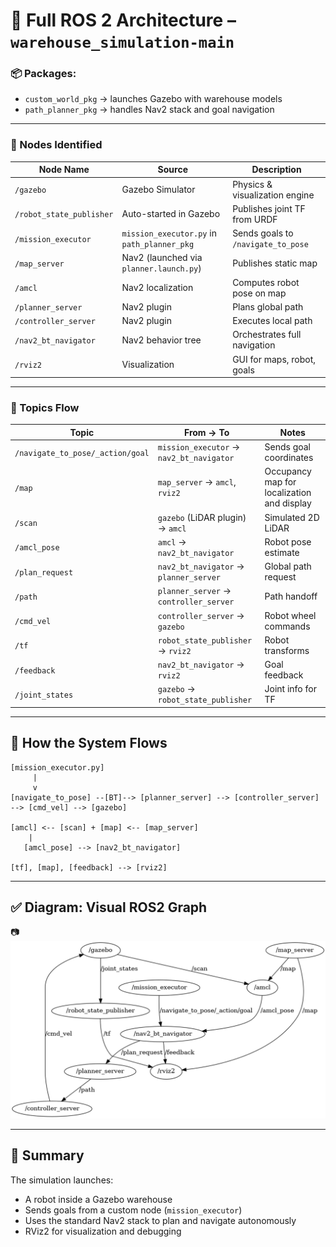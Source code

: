
# 🧭 Full ROS 2 Architecture – `warehouse_simulation-main`

### 📦 Packages:
- `custom_world_pkg` → launches Gazebo with warehouse models
- `path_planner_pkg` → handles Nav2 stack and goal navigation

---

### 🔧 Nodes Identified

| Node Name              | Source                                 | Description |
|------------------------|----------------------------------------|-------------|
| `/gazebo`              | Gazebo Simulator                       | Physics & visualization engine |
| `/robot_state_publisher` | Auto-started in Gazebo                | Publishes joint TF from URDF |
| `/mission_executor`    | `mission_executor.py` in `path_planner_pkg` | Sends goals to `/navigate_to_pose` |
| `/map_server`          | Nav2 (launched via `planner.launch.py`) | Publishes static map |
| `/amcl`                | Nav2 localization                      | Computes robot pose on map |
| `/planner_server`      | Nav2 plugin                            | Plans global path |
| `/controller_server`   | Nav2 plugin                            | Executes local path |
| `/nav2_bt_navigator`   | Nav2 behavior tree                     | Orchestrates full navigation |
| `/rviz2`               | Visualization                          | GUI for maps, robot, goals |

---

### 🔌 Topics Flow

| Topic                            | From → To                         | Notes |
|----------------------------------|-----------------------------------|-------|
| `/navigate_to_pose/_action/goal`| `mission_executor` → `nav2_bt_navigator` | Sends goal coordinates |
| `/map`                           | `map_server` → `amcl`, `rviz2`    | Occupancy map for localization and display |
| `/scan`                          | `gazebo` (LiDAR plugin) → `amcl`  | Simulated 2D LiDAR |
| `/amcl_pose`                     | `amcl` → `nav2_bt_navigator`      | Robot pose estimate |
| `/plan_request`                 | `nav2_bt_navigator` → `planner_server` | Global path request |
| `/path`                          | `planner_server` → `controller_server` | Path handoff |
| `/cmd_vel`                       | `controller_server` → `gazebo`    | Robot wheel commands |
| `/tf`                            | `robot_state_publisher` → `rviz2` | Robot transforms |
| `/feedback`                      | `nav2_bt_navigator` → `rviz2`     | Goal feedback |
| `/joint_states`                  | `gazebo` → `robot_state_publisher`| Joint info for TF |

---

## 🔄 How the System Flows

```text
[mission_executor.py]
     |
     v
[navigate_to_pose] --[BT]--> [planner_server] --> [controller_server] --> [cmd_vel] --> [gazebo]

[amcl] <-- [scan] + [map] <-- [map_server]
    |
   [amcl_pose] --> [nav2_bt_navigator]

[tf], [map], [feedback] --> [rviz2]
```

---

## ✅ Diagram: Visual ROS2 Graph

📷 ![ROS2 Architecture Diagram](assets/ros2arch.png)

---

## 📌 Summary

The simulation launches:
- A robot inside a Gazebo warehouse
- Sends goals from a custom node (`mission_executor`)
- Uses the standard Nav2 stack to plan and navigate autonomously
- RViz2 for visualization and debugging
